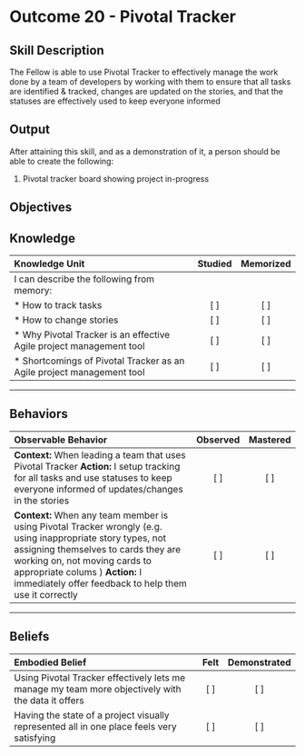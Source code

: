 # Outcome 20 - Pivotal Tracker

**Skill Description**
----------
The Fellow is able to use Pivotal Tracker to effectively manage the work done by a team of developers by working with them to ensure that all tasks are identified & tracked, changes are updated on the stories, and that the statuses are effectively used to keep everyone informed

**Output**
----------
After attaining this skill, and as a demonstration of it, a person should be able to create the following:

1. Pivotal tracker board showing project in-progress


**Objectives**
----------
## **Knowledge**


| Knowledge Unit   |      Studied      | Memorized |
|:-------------|:------------------:|:--------:|
| I can describe the following from memory: | | |
| * How to track tasks | [ ] | [ ]  |
| * How to change stories     | [ ] | [ ]  |
| * Why Pivotal Tracker is an effective Agile project management tool | [ ] | [ ]  |
| * Shortcomings of Pivotal Tracker as an Agile project management tool | [ ] | [ ]  |


----------


## **Behaviors**

| Observable Behavior   |      Observed      | Mastered |
|:-------------|:------------------:|:--------:|
| **Context:** When leading a team that uses Pivotal Tracker **Action:** I setup tracking for all tasks and use statuses to keep everyone informed of updates/changes in the stories   | [ ] | [ ]  |
| **Context:** When any team member is using Pivotal Tracker wrongly (e.g. using inappropriate story types, not assigning themselves to cards they are working on, not moving cards to appropriate colums ) **Action:** I immediately offer feedback to help them use it correctly |   [ ]   |   [ ]  |


----------


## **Beliefs**


| Embodied Belief   |      Felt      | Demonstrated |
|:-------------|:------------------:|:--------:|
| Using Pivotal Tracker effectively lets me manage my team more objectively with the data it offers | [ ] | [ ]  |
| Having the state of a project visually represented all in one place feels very satisfying | [ ] | [ ]  |

